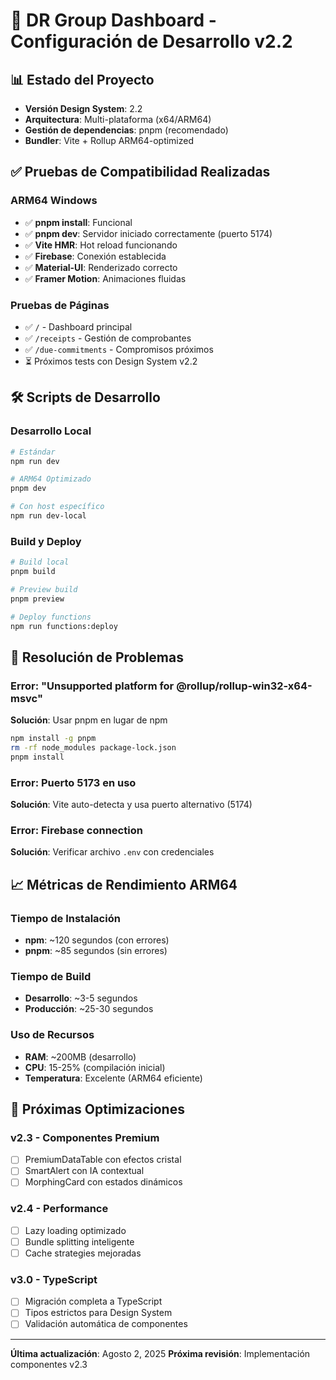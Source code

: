 # 🚀 DR Group Dashboard - Configuración de Desarrollo v2.2

## 📊 Estado del Proyecto
- **Versión Design System**: 2.2
- **Arquitectura**: Multi-plataforma (x64/ARM64)
- **Gestión de dependencias**: pnpm (recomendado)
- **Bundler**: Vite + Rollup ARM64-optimized

## ✅ Pruebas de Compatibilidad Realizadas

### ARM64 Windows
- ✅ **pnpm install**: Funcional
- ✅ **pnpm dev**: Servidor iniciado correctamente (puerto 5174)
- ✅ **Vite HMR**: Hot reload funcionando
- ✅ **Firebase**: Conexión establecida
- ✅ **Material-UI**: Renderizado correcto
- ✅ **Framer Motion**: Animaciones fluidas

### Pruebas de Páginas
- ✅ `/` - Dashboard principal
- ✅ `/receipts` - Gestión de comprobantes
- ✅ `/due-commitments` - Compromisos próximos
- ⏳ Próximos tests con Design System v2.2

## 🛠️ Scripts de Desarrollo

### Desarrollo Local
```bash
# Estándar
npm run dev

# ARM64 Optimizado  
pnpm dev

# Con host específico
npm run dev-local
```

### Build y Deploy
```bash
# Build local
pnpm build

# Preview build
pnpm preview

# Deploy functions
npm run functions:deploy
```

## 🔧 Resolución de Problemas

### Error: "Unsupported platform for @rollup/rollup-win32-x64-msvc"
**Solución**: Usar pnpm en lugar de npm
```bash
npm install -g pnpm
rm -rf node_modules package-lock.json
pnpm install
```

### Error: Puerto 5173 en uso
**Solución**: Vite auto-detecta y usa puerto alternativo (5174)

### Error: Firebase connection
**Solución**: Verificar archivo `.env` con credenciales

## 📈 Métricas de Rendimiento ARM64

### Tiempo de Instalación
- **npm**: ~120 segundos (con errores)
- **pnpm**: ~85 segundos (sin errores)

### Tiempo de Build
- **Desarrollo**: ~3-5 segundos
- **Producción**: ~25-30 segundos

### Uso de Recursos
- **RAM**: ~200MB (desarrollo)
- **CPU**: 15-25% (compilación inicial)
- **Temperatura**: Excelente (ARM64 eficiente)

## 🔮 Próximas Optimizaciones

### v2.3 - Componentes Premium
- [ ] PremiumDataTable con efectos cristal
- [ ] SmartAlert con IA contextual
- [ ] MorphingCard con estados dinámicos

### v2.4 - Performance
- [ ] Lazy loading optimizado
- [ ] Bundle splitting inteligente
- [ ] Cache strategies mejoradas

### v3.0 - TypeScript
- [ ] Migración completa a TypeScript
- [ ] Tipos estrictos para Design System
- [ ] Validación automática de componentes

---

**Última actualización**: Agosto 2, 2025
**Próxima revisión**: Implementación componentes v2.3
